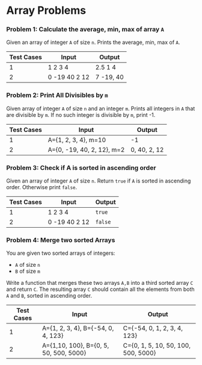 # Array Problems

### Problem 1: Calculate the average, min, max of array `A`
Given an array of integer `A` of size `n`. Prints the average, min, max of `A`.

| Test Cases | **Input** | **Output** |
|------------|-----------|------------|
| 1          | 1 2 3 4        | 2.5 1 4   |
| 2          | 0 -19 40 2 12        | 7 -19, 40 |


### Problem 2: Print All Divisibles by `m`
Given array of integer `A` of size `n` and an integer `m`. Prints all integers in `A` that are divisible by `m`. If no such integer is divisible by `m`, print -1. 

| Test Cases | **Input** | **Output** |
|------------|-----------|------------|
| 1          | A={1, 2, 3, 4}, m=10        | -1    |
| 2          | A={0, -19, 40, 2, 12}, m=2        | 0, 40, 2, 12 |


### Problem 3: Check if A is sorted in ascending order
Given an array of integer `A` of size `n`. Return `true` if `A` is sorted in ascending order. Otherwise print `false`.

| Test Cases | **Input** | **Output** |
|------------|-----------|------------|
| 1          | 1 2 3 4        | `true`    |
| 2          | 0 -19 40 2 12        | `false` |

### Problem 4: Merge two sorted Arrays
You are given two sorted arrays of integers:  
- `A` of size `n`  
- `B` of size `m`  

Write a function that merges these two arrays `A,B` into a third sorted array `C` and return `C`. The resulting array `C` should contain all the elements from both `A` and `B`, sorted in ascending order.


| Test Cases | **Input** | **Output** |
|------------|-----------|------------|
| 1          | A={1, 2, 3, 4}, B={-54, 0, 4, 123}        | C={-54, 0, 1, 2, 3, 4, 123}    |
| 2          | A={1,10, 100}, B={0, 5, 50, 500, 5000}        | C={0, 1, 5, 10, 50, 100, 500, 5000} |


